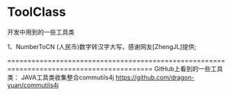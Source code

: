 # ToolClass
开发中用到的一些工具类

1、NumberToCN (人民币)数字转汉字大写，感谢网友[ZhengJL]提供;







==========================================================================================
GitHub上看到的一些工具类：
JAVA工具类收集整合commutils4j https://github.com/dragon-yuan/commutils4j
